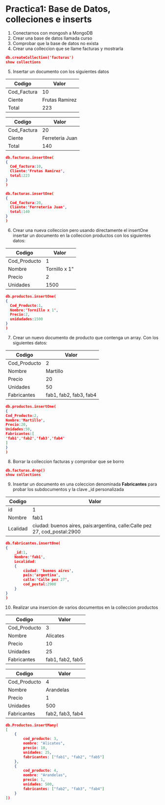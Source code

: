 # Practica1: Base de Datos, colleciones e inserts

1. Conectarnos con mongosh a MongoDB
2. Crear una base de datos llamada curso
3. Comprobar que la base de datos no exista
4. Crear una colleccion que se llame facturas y mostrarla
```json
db.createCollection('facturas')
show collections
```
5. Insertar un documento con los siguientes datos

| Codigo   | Valor   |
|-------------|-------------|
| Cod_Factura | 10 |
| Ciente | Frutas Ramirez |
| Total | 223 |

| Codigo   | Valor   |
|-------------|-------------|
| Cod_Factura | 20 |
| Ciente | Ferreteria Juan |
| Total | 140 |

```json
db.facturas.insertOne(
{
  Cod_factura:10,
  Cliente:'Frutas Ramirez',
  total:223
}
)
```
```json
db.facturas.insertOne(
{
  Cod_factura:20,
  Cliente:'Ferreteria Juan',
  total:140
}
)
```
6. Crear una nueva colleccion pero usando directamente el insertOne
insertar un documento en la colleccion productos con los siguientes datos:

| Codigo   | Valor   |
|-------------|-------------|
| Cod_Producto | 1 |
| Nombre | Tornillo x 1" |
| Precio | 2 |
| Unidades | 1500 |
```json
db.productos.insertOne(
{
  Cod_Producto:1,
  Nombre:'Tornillo x 1',
  Precio:2,
  unidadades:1500
}
)
```
7. Crear un nuevo documento de producto que contenga un array. Con los siguientes datos:

| Codigo   | Valor   |
|-------------|-------------|
| Cod_Producto | 2 |
| Nombre | Martillo |
| Precio | 20 |
| Unidades | 50 |
| Fabricantes | fab1, fab2, fab3, fab4 |
```json
db.productos.insertOne(
{
Cod_Producto:2,
Nombre:'Martillo',
Precio:20,
Unidades:50,
Fabricantes:[
'fab1','fab2','fab3','fab4'
]
}
)
```
8. Borrar la colleccion facturas y comprobar que se borro
```json
db.facturas.drop()
show collections
```
9. Insertar un documento en una coleccion denominada **Fabricantes** para probar los subdocumentos y la clave _id personalizada

| Codigo   | Valor   |
|-------------|-------------|
| id | 1 |
| Nombre | fab1 |
| Lcalidad | ciudad: buenos aires, pais:argentina, calle:Calle pez 27, cod_postal:2900|

```json
db.fabricantes.insertOne(
{
    _id:1,
    Nombre:'fab1',
    Localidad:
    {
        ciudad: 'buenos aires',
        pais:'argentina',
        calle:'Calle pez 27',
        cod_postal:2900
    }
}
)
```
10. Realizar una insercion de varios documentos en la colleccion productos

| Codigo   | Valor   |
|-------------|-------------|
| Cod_Producto | 3 |
| Nombre | Alicates |
| Precio | 10 |
| Unidades | 25 |
| Fabricantes | fab1, fab2, fab5 |

| Codigo   | Valor   |
|-------------|-------------|
| Cod_Producto | 4 |
| Nombre | Arandelas |
| Precio | 1 |
| Unidades | 500 |
| Fabricantes | fab2, fab3, fab4 |

```json
db.Productos.insertMany(
[
    {
        cod_producto: 3,
        nombre: "Alicates",
        precio: 10,
        unidades: 25,
        fabricantes: ["fab1", "fab2", "fab5"]
    },
    {
        cod_producto: 4,
        nombre: "Arandelas",
        precio: 1,
        unidades: 500,
        fabricantes: ["fab2", "fab3", "fab4"]
    }
])
```
